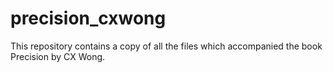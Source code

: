 # precision_cxwong

This repository contains a copy of all the files which accompanied the book Precision by CX Wong.
